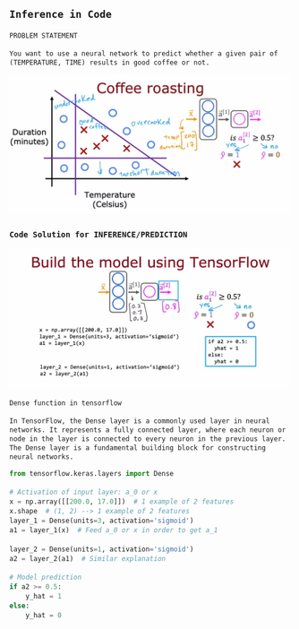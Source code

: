 ## `Inference in Code`

```
PROBLEM STATEMENT

You want to use a neural network to predict whether a given pair of (TEMPERATURE, TIME) results in good coffee or not.
```

![Alt text](<reference img/1.1.png>)

### `Code Solution for INFERENCE/PREDICTION`

![Alt text](<reference img/1.2.png>)

```
Dense function in tensorflow

In TensorFlow, the Dense layer is a commonly used layer in neural networks. It represents a fully connected layer, where each neuron or node in the layer is connected to every neuron in the previous layer. The Dense layer is a fundamental building block for constructing neural networks.
```

```python
from tensorflow.keras.layers import Dense

# Activation of input layer: a_0 or x
x = np.array([[200.0, 17.0]])  # 1 example of 2 features
x.shape  # (1, 2) --> 1 example of 2 features
layer_1 = Dense(units=3, activation='sigmoid')
a1 = layer_1(x)  # Feed a_0 or x in order to get a_1

layer_2 = Dense(units=1, activation='sigmoid')
a2 = layer_2(a1)  # Similar explanation

# Model prediction
if a2 >= 0.5:
    y_hat = 1
else:
    y_hat = 0

```